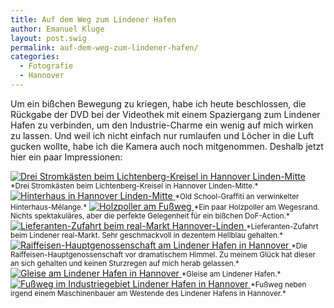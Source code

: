 ```yaml
---
title: Auf dem Weg zum Lindener Hafen
author: Emanuel Kluge
layout: post.swig
permalink: auf-dem-weg-zum-lindener-hafen/
categories:
  - Fotografie
  - Hannover
---
```


Um ein bißchen Bewegung zu kriegen, habe ich heute beschlossen, die Rückgabe der DVD bei der Videothek mit einem Spaziergang zum Lindener Hafen zu verbinden, um den Industrie-Charme ein wenig auf mich wirken zu lassen. Und weil ich nicht einfach nur rumlaufen und Löcher in die Luft gucken wollte, habe ich die Kamera auch noch mitgenommen. Deshalb jetzt hier ein paar Impressionen:

<a href="/archive/wp-content/uploads/2009/08/drei-stromkaesten-in-hannover-linden.jpg" rel="lightbox">
  <noscript data-src="/archive/wp-content/uploads/2009/08/drei-stromkaesten-in-hannover-linden-480x319.jpg" data-alt="Drei Stromkästen beim Lichtenberg-Kreisel in Hannover Linden-Mitte">
<img src="/archive/wp-content/uploads/2009/08/drei-stromkaesten-in-hannover-linden-480x319.jpg" alt="Drei Stromkästen beim Lichtenberg-Kreisel in Hannover Linden-Mitte">
</noscript>
</a>  
<small>*Drei Stromkästen beim Lichtenberg-Kreisel in Hannover Linden-Mitte.*</small>

<a href="/archive/wp-content/uploads/2009/08/hinterhaus-in-hannover-linden.jpg" rel="lightbox">
  <noscript data-src="/archive/wp-content/uploads/2009/08/hinterhaus-in-hannover-linden-480x318.jpg" data-alt="Hinterhaus in Hannover Linden-Mitte">
<img src="/archive/wp-content/uploads/2009/08/hinterhaus-in-hannover-linden-480x318.jpg" alt="Hinterhaus in Hannover Linden-Mitte">
</noscript>
</a>  
<small>*Old School-Graffiti an verwinkelter Hinterhaus-Mélange.*</small>

<a href="/archive/wp-content/uploads/2009/08/holzpoller-am-fussweg.jpg" rel="lightbox">
  <noscript data-src="/archive/wp-content/uploads/2009/08/holzpoller-am-fussweg-480x319.jpg" data-alt="Holzpoller am Fußweg">
<img src="/archive/wp-content/uploads/2009/08/holzpoller-am-fussweg-480x319.jpg" alt="Holzpoller am Fußweg">
</noscript>
</a>  
<small>*Ein paar Holzpoller am Wegesrand. Nichts spektakuläres, aber die perfekte Gelegenheit für ein bißchen DoF-Action.*</small>

<a href="/archive/wp-content/uploads/2009/08/lieferanten-zufahrt-beim-real-markt-hannover-linden.jpg" rel="lightbox">
  <noscript data-src="/archive/wp-content/uploads/2009/08/lieferanten-zufahrt-beim-real-markt-hannover-linden-480x319.jpg" data-alt="Lieferanten-Zufahrt beim real-Markt Hannover-Linden">
<img src="/archive/wp-content/uploads/2009/08/lieferanten-zufahrt-beim-real-markt-hannover-linden-480x319.jpg" alt="Lieferanten-Zufahrt beim real-Markt Hannover-Linden">
</noscript>
</a>  
<small>*Lieferanten-Zufahrt beim Lindener real-Markt. Sehr geschmackvoll in dezentem Hellblau gehalten.*</small>

<a href="/archive/wp-content/uploads/2009/08/raiffeisen-hauptgenossenschaft-am-lindener-hafen-in-hannover.jpg" rel="lightbox">
  <noscript data-src="/archive/wp-content/uploads/2009/08/raiffeisen-hauptgenossenschaft-am-lindener-hafen-in-hannover-480x319.jpg" data-alt="Raiffeisen-Hauptgenossenschaft am Lindener Hafen in Hannover">
<img src="/archive/wp-content/uploads/2009/08/raiffeisen-hauptgenossenschaft-am-lindener-hafen-in-hannover-480x319.jpg" alt="Raiffeisen-Hauptgenossenschaft am Lindener Hafen in Hannover">
</noscript>
</a>  
<small>*Die Raiffeisen-Hauptgenossenschaft vor dramatischem Himmel. Zu meinem Glück hat dieser an sich gehalten und keinen Sturzregen auf mich herab gelassen.*</small>

<a href="/archive/wp-content/uploads/2009/08/gleise-am-lindener-hafen-in-hannover.jpg" rel="lightbox">
  <noscript data-src="/archive/wp-content/uploads/2009/08/gleise-am-lindener-hafen-in-hannover-480x319.jpg" data-alt="Gleise am Lindener Hafen in Hannover">
<img src="/archive/wp-content/uploads/2009/08/gleise-am-lindener-hafen-in-hannover-480x319.jpg" alt="Gleise am Lindener Hafen in Hannover">
</noscript>
</a>  
<small>*Gleise am Lindener Hafen.*</small>

<a href="/archive/wp-content/uploads/2009/08/fussweg-im-industriegebiet-lindener-hafen-in-hannover.jpg" rel="lightbox">
  <noscript data-src="/archive/wp-content/uploads/2009/08/fussweg-im-industriegebiet-lindener-hafen-in-hannover-480x319.jpg" data-alt="Fußweg im Industriegebiet Lindener Hafen in Hannover">
<img src="/archive/wp-content/uploads/2009/08/fussweg-im-industriegebiet-lindener-hafen-in-hannover-480x319.jpg" alt="Fußweg im Industriegebiet Lindener Hafen in Hannover">
</noscript>
</a>  
<small>*Fußweg neben irgend einem Maschinenbauer am Westende des Lindener Hafens in Hannover.*</small>
